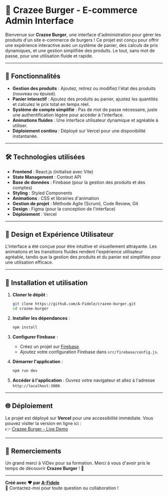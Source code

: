 # 🍔 Crazee Burger - E-commerce Admin Interface

Bienvenue sur **Crazee Burger**, une interface d'administration pour gérer les produits d'un site e-commerce de burgers ! Ce projet est conçu pour offrir une expérience interactive avec un système de panier, des calculs de prix dynamiques, et une gestion simplifiée des produits. Le tout, sans mot de passe, pour une utilisation fluide et rapide.

---

## 🚀 Fonctionnalités

- **Gestion des produits** : Ajoutez, retirez ou modifiez l'état des produits (nouveau ou épuisé).
- **Panier interactif** : Ajoutez des produits au panier, ajustez les quantités et calculez le prix total en temps réel.
- **Système de compte simplifié** : Pas de mot de passe nécessaire, juste une authentification légère pour accéder à l'interface.
- **Animations fluides** : Une interface utilisateur dynamique et agréable à utiliser.
- **Déploiement continu** : Déployé sur Vercel pour une disponibilité instantanée.

---

## 🛠️ Technologies utilisées

- **Frontend** : React.js (initialisé avec Vite)
- **State Management** : Context API
- **Base de données** : Firebase (pour la gestion des produits et des comptes)
- **Styling** : Styled Components
- **Animations** : CSS et librairies d'animation
- **Gestion de projet** : Méthode Agile (Scrum), Code Review, Git
- **Design** : Figma (pour la conception de l'interface)
- **Déploiement** : Vercel

---

## 🎨 Design et Expérience Utilisateur

L'interface a été conçue pour être intuitive et visuellement attrayante. Les animations et les transitions fluides rendent l'expérience utilisateur agréable, tandis que la gestion des produits et du panier est simplifiée pour une utilisation efficace.

---

## 🚀 Installation et utilisation

1. **Cloner le dépôt** :
   ```bash
   git clone https://github.com/A-Fidele/crazee-burger.git
   cd crazee-burger
   ```

2. **Installer les dépendances** :
   ```bash
   npm install
   ```

3. **Configurer Firebase** :
   - Créez un projet sur [Firebase](https://firebase.google.com/).
   - Ajoutez votre configuration Firebase dans `src/firebase/config.js`.

4. **Démarrer l'application** :
   ```bash
   npm run dev
   ```

5. **Accéder à l'application** :
   Ouvrez votre navigateur et allez à l'adresse `http://localhost:3000`.

---

## 🌐 Déploiement

Le projet est déployé sur **Vercel** pour une accessibilité immédiate. Vous pouvez visiter la version en ligne ici :  
👉 [Crazee Burger - Live Demo](https://crazee-burger-zeta.vercel.app/)

---

## 🙏 Remerciements

Un grand merci à ViDev pour sa formation.
Merci à vous d'avoir pris le temps de découvrir **Crazee Burger** ! 🍔

---

**Créé avec ❤️ par [A-Fidele](https://github.com/A-Fidele)**  
📧 Contactez-moi pour toute question ou collaboration !
```
